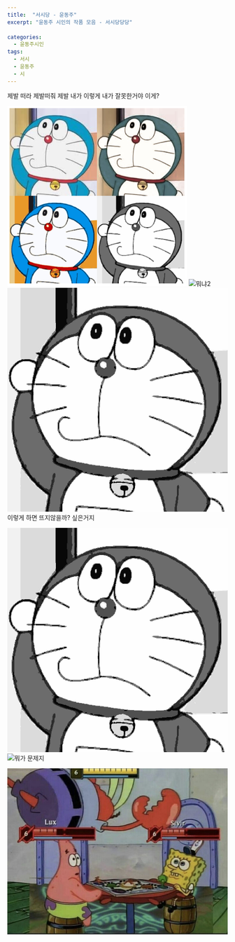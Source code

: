 ```yaml
---
title:  "서시당 - 윤동주"
excerpt: "윤동주 시인의 작품 모음 - 서시당당당"

categories:
  - 윤동주시인
tags:
  - 서시
  - 윤동주
  - 시
---
```

제발 떠라
제발떠줘 제발 내가 이렇게 
내가 잘못한거야 이게?


![뭐1](./2021-01-19/1.png)
![뭐냐2]('./2021-01-19/2.jpg')
![뭐냐3](./3.jpg)
이렇게 하면 뜨지않을까? 싶은거지 

![제발해줘 내가미안해](./_posts/2021-01/3.jpg)
![뭐가 문제지](https://github.com/kmkimlane/kmkimlane.github.io/blob/master/_posts/2021-01/3.jpg)

![내가잘못했어](./image/100.png)
